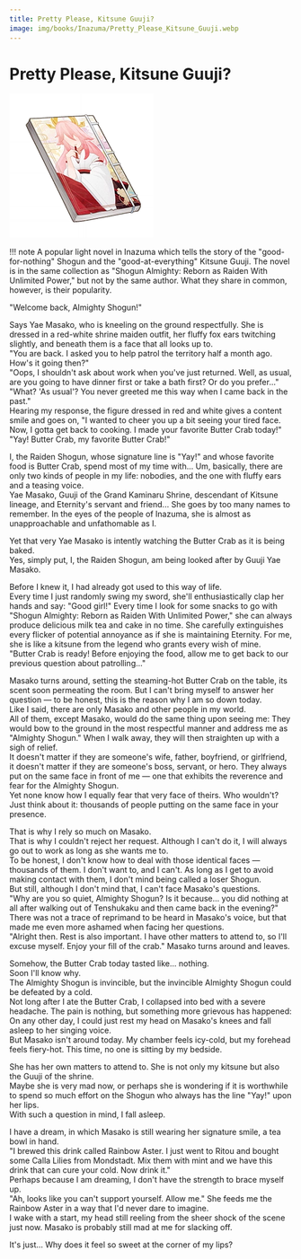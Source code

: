 ```yaml
---
title: Pretty Please, Kitsune Guuji?
image: img/books/Inazuma/Pretty_Please_Kitsune_Guuji.webp
---
```


# Pretty Please, Kitsune Guuji?

![Book Image](../../img/books/Inazuma/Pretty_Please_Kitsune_Guuji.webp)

!!! note
    A popular light novel in Inazuma which tells the story of the "good-for-nothing" Shogun and the "good-at-everything" Kitsune Guuji. The novel is in the same collection as "Shogun Almighty: Reborn as Raiden With Unlimited Power," but not by the same author. What they share in common, however, is their popularity.
  
"Welcome back, Almighty Shogun!"  
  
Says Yae Masako, who is kneeling on the ground respectfully. She is dressed in a red-white shrine maiden outfit, her fluffy fox ears twitching slightly, and beneath them is a face that all looks up to.  
"You are back. I asked you to help patrol the territory half a month ago. How's it going then?"  
"Oops, I shouldn't ask about work when you've just returned. Well, as usual, are you going to have dinner first or take a bath first? Or do you prefer..."  
"What? 'As usual'? You never greeted me this way when I came back in the past."  
Hearing my response, the figure dressed in red and white gives a content smile and goes on, "I wanted to cheer you up a bit seeing your tired face. Now, I gotta get back to cooking. I made your favorite Butter Crab today!"  
"Yay! Butter Crab, my favorite Butter Crab!"  
  
I, the Raiden Shogun, whose signature line is "Yay!" and whose favorite food is Butter Crab, spend most of my time with... Um, basically, there are only two kinds of people in my life: nobodies, and the one with fluffy ears and a teasing voice.  
Yae Masako, Guuji of the Grand Kaminaru Shrine, descendant of Kitsune lineage, and Eternity's servant and friend... She goes by too many names to remember. In the eyes of the people of Inazuma, she is almost as unapproachable and unfathomable as I.  
  
Yet that very Yae Masako is intently watching the Butter Crab as it is being baked.  
Yes, simply put, I, the Raiden Shogun, am being looked after by Guuji Yae Masako.  
  
Before I knew it, I had already got used to this way of life.  
Every time I just randomly swing my sword, she'll enthusiastically clap her hands and say: "Good girl!" Every time I look for some snacks to go with "Shogun Almighty: Reborn as Raiden With Unlimited Power," she can always produce delicious milk tea and cake in no time. She carefully extinguishes every flicker of potential annoyance as if she is maintaining Eternity. For me, she is like a kitsune from the legend who grants every wish of mine.  
"Butter Crab is ready! Before enjoying the food, allow me to get back to our previous question about patrolling..."  
  
Masako turns around, setting the steaming-hot Butter Crab on the table, its scent soon permeating the room. But I can't bring myself to answer her question — to be honest, this is the reason why I am so down today.  
Like I said, there are only Masako and other people in my world.  
All of them, except Masako, would do the same thing upon seeing me: They would bow to the ground in the most respectful manner and address me as "Almighty Shogun." When I walk away, they will then straighten up with a sigh of relief.  
It doesn't matter if they are someone's wife, father, boyfriend, or girlfriend, it doesn't matter if they are someone's boss, servant, or hero. They always put on the same face in front of me — one that exhibits the reverence and fear for the Almighty Shogun.  
Yet none know how I equally fear that very face of theirs. Who wouldn't? Just think about it: thousands of people putting on the same face in your presence.  
  
That is why I rely so much on Masako.  
That is why I couldn't reject her request. Although I can't do it, I will always go out to work as long as she wants me to.  
To be honest, I don't know how to deal with those identical faces — thousands of them. I don't want to, and I can't. As long as I get to avoid making contact with them, I don't mind being called a loser Shogun.  
But still, although I don't mind that, I can't face Masako's questions.  
"Why are you so quiet, Almighty Shogun? Is it because... you did nothing at all after walking out of Tenshukaku and then came back in the evening?" There was not a trace of reprimand to be heard in Masako's voice, but that made me even more ashamed when facing her questions.  
"Alright then. Rest is also important. I have other matters to attend to, so I'll excuse myself. Enjoy your fill of the crab." Masako turns around and leaves.  
  
Somehow, the Butter Crab today tasted like... nothing.  
Soon I'll know why.  
The Almighty Shogun is invincible, but the invincible Almighty Shogun could be defeated by a cold.  
Not long after I ate the Butter Crab, I collapsed into bed with a severe headache. The pain is nothing, but something more grievous has happened:  
On any other day, I could just rest my head on Masako's knees and fall asleep to her singing voice.  
But Masako isn't around today. My chamber feels icy-cold, but my forehead feels fiery-hot. This time, no one is sitting by my bedside.  
  
She has her own matters to attend to. She is not only my kitsune but also the Guuji of the shrine.  
Maybe she is very mad now, or perhaps she is wondering if it is worthwhile to spend so much effort on the Shogun who always has the line "Yay!" upon her lips.  
With such a question in mind, I fall asleep.  
  
I have a dream, in which Masako is still wearing her signature smile, a tea bowl in hand.  
"I brewed this drink called Rainbow Aster. I just went to Ritou and bought some Calla Lilies from Mondstadt. Mix them with mint and we have this drink that can cure your cold. Now drink it."  
Perhaps because I am dreaming, I don't have the strength to brace myself up.  
"Ah, looks like you can't support yourself. Allow me." She feeds me the Rainbow Aster in a way that I'd never dare to imagine.  
I wake with a start, my head still reeling from the sheer shock of the scene just now. Masako is probably still mad at me for slacking off.  
  
It's just... Why does it feel so sweet at the corner of my lips?